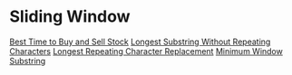 # Sliding Window

[Best Time to Buy and Sell Stock](https://leetcode.com/problems/best-time-to-buy-and-sell-stock/)
[Longest Substring Without Repeating Characters](https://leetcode.com/problems/longest-substring-without-repeating-characters/)
[Longest Repeating Character Replacement](https://leetcode.com/problems/longest-repeating-character-replacement/)
[Minimum Window Substring](https://leetcode.com/problems/minimum-window-substring/)
